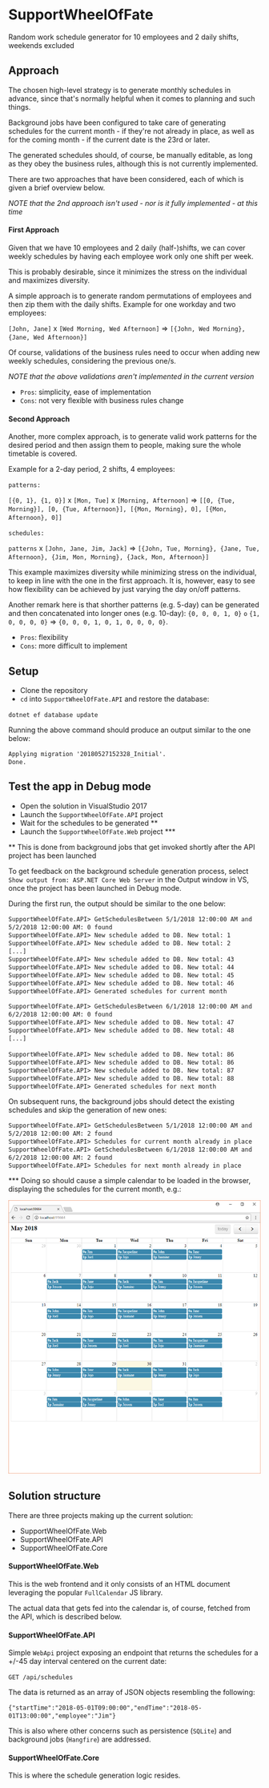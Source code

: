 # SupportWheelOfFate
Random work schedule generator for 10 employees and 2 daily shifts, weekends excluded

## Approach

The chosen high-level strategy is to generate monthly schedules in advance, since that's normally helpful when it comes to planning and such things.

Background jobs have been configured to take care of generating schedules for the current month - if they're not already in place, as well as for the coming month - if the current date is the 23rd or later.

The generated schedules should, of course, be manually editable, as long as they obey the business rules, although this is not currently implemented.

There are two approaches that have been considered, each of which is given a brief overview below.

*NOTE that the 2nd approach isn't used - nor is it fully implemented - at this time*

#### First Approach

Given that we have 10 employees and 2 daily (half-)shifts, we can cover weekly schedules by having each employee work only one shift per week.

This is probably desirable, since it minimizes the stress on the individual and maximizes diversity.

A simple approach is to generate random permutations of employees and then zip them with the daily shifts. Example for one workday and two employees:

`[John, Jane]`
x
`[Wed Morning, Wed Afternoon]`
=>
`[{John, Wed Morning}, {Jane, Wed Afternoon}]`

Of course, validations of the business rules need to occur when adding new weekly schedules, considering the previous one/s.

*NOTE that the above validations aren't implemented in the current version*

* `Pros`: simplicity, ease of implementation
* `Cons`: not very flexible with business rules change

#### Second Approach

Another, more complex approach, is to generate valid work patterns for the desired period and then assign them to people, making sure the whole timetable is covered.

Example for a 2-day period, 2 shifts, 4 employees:

`patterns:`

`[{0, 1}, {1, 0}]`
x
`[Mon, Tue]`
x
`[Morning, Afternoon]`
=>
`[[0, {Tue, Morning}], [0, {Tue, Afternoon}], [{Mon, Morning}, 0], [{Mon, Afternoon}, 0]]`

`schedules:`

`patterns`
x
`[John, Jane, Jim, Jack]`
=>
`[{John, Tue, Morning}, {Jane, Tue, Afternoon}, {Jim, Mon, Morning}, {Jack, Mon, Afternoon}]`

This example maximizes diversity while minimizing stress on the individual, to keep in line with the one in the first approach. It is, however, easy to see how flexibility can be achieved by just varying the day on/off patterns.

Another remark here is that shorther patterns (e.g. 5-day) can be generated and then concatenated into longer ones (e.g. 10-day): `{0, 0, 0, 1, 0}` `o` `{1, 0, 0, 0, 0}` => `{0, 0, 0, 1, 0, 1, 0, 0, 0, 0}`.

* `Pros`: flexibility
* `Cons`: more difficult to implement

## Setup
* Clone the repository
* `cd` into `SupportWheelOfFate.API` and restore the database:

`dotnet ef database update`

Running the above command should produce an output similar to the one below:

```
Applying migration '20180527152328_Initial'.
Done.
```

## Test the app in Debug mode

* Open the solution in VisualStudio 2017
* Launch the `SupportWheelOfFate.API` project
* Wait for the schedules to be generated **
* Launch the `SupportWheelOfFate.Web` project ***

** This is done from background jobs that get invoked shortly after the API project has been launched

To get feedback on the background schedule generation process, select `Show output from: ASP.NET Core Web Server` in the Output window in VS, once the project has been launched in Debug mode.

During the first run, the output should be similar to the one below:

```
SupportWheelOfFate.API> GetSchedulesBetween 5/1/2018 12:00:00 AM and 5/2/2018 12:00:00 AM: 0 found
SupportWheelOfFate.API> New schedule added to DB. New total: 1
SupportWheelOfFate.API> New schedule added to DB. New total: 2
[...]
SupportWheelOfFate.API> New schedule added to DB. New total: 43
SupportWheelOfFate.API> New schedule added to DB. New total: 44
SupportWheelOfFate.API> New schedule added to DB. New total: 45
SupportWheelOfFate.API> New schedule added to DB. New total: 46
SupportWheelOfFate.API> Generated schedules for current month
```

```
SupportWheelOfFate.API> GetSchedulesBetween 6/1/2018 12:00:00 AM and 6/2/2018 12:00:00 AM: 0 found
SupportWheelOfFate.API> New schedule added to DB. New total: 47
SupportWheelOfFate.API> New schedule added to DB. New total: 48
[...]

SupportWheelOfFate.API> New schedule added to DB. New total: 86
SupportWheelOfFate.API> New schedule added to DB. New total: 86
SupportWheelOfFate.API> New schedule added to DB. New total: 87
SupportWheelOfFate.API> New schedule added to DB. New total: 88
SupportWheelOfFate.API> Generated schedules for next month
```

On subsequent runs, the background jobs should detect the existing schedules and skip the generation of new ones:

```
SupportWheelOfFate.API> GetSchedulesBetween 5/1/2018 12:00:00 AM and 5/2/2018 12:00:00 AM: 2 found
SupportWheelOfFate.API> Schedules for current month already in place
SupportWheelOfFate.API> GetSchedulesBetween 6/1/2018 12:00:00 AM and 6/2/2018 12:00:00 AM: 2 found
SupportWheelOfFate.API> Schedules for next month already in place
```

*** Doing so should cause a simple calendar to be loaded in the browser, displaying the schedules for the current month, e.g.:

![Screenshot](calendar-ui-screenshot.png)

## Solution structure

There are three projects making up the current solution:

* SupportWheelOfFate.Web
* SupportWheelOfFate.API
* SupportWheelOfFate.Core

#### SupportWheelOfFate.Web

This is the web frontend and it only consists of an HTML document leveraging the popular `FullCalendar` JS library.

The actual data that gets fed into the calendar is, of course, fetched from the API, which is described below.

#### SupportWheelOfFate.API

Simple `WebApi` project exposing an endpoint that returns the schedules for a +/-45 day interval centered on the current date:

```GET /api/schedules```

The data is returned as an array of JSON objects resembling the following:

```
{"startTime":"2018-05-01T09:00:00","endTime":"2018-05-01T13:00:00","employee":"Jim"}
```

This is also where other concerns such as persistence (`SQLite`) and background jobs (`Hangfire`) are addressed.

#### SupportWheelOfFate.Core

This is where the schedule generation logic resides.
